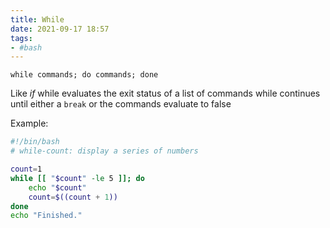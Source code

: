 ```yaml
---
title: While
date: 2021-09-17 18:57
tags:
- #bash
---
```


`while commands; do commands; done`

Like _if_ while evaluates the exit status of a list of commands while continues
until either a `break` or the commands evaluate to false

Example:

``` bash
#!/bin/bash
# while-count: display a series of numbers

count=1
while [[ "$count" -le 5 ]]; do
    echo "$count"
    count=$((count + 1))
done
echo "Finished."
```
